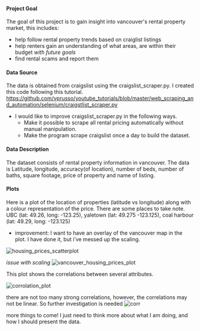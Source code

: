 #### Project Goal
The goal of this project is to gain insight into vancouver's rental property market, this includes:
* help follow rental property trends based on craiglist listings
* help renters gain an understanding of what areas, are within their budget
*with future goals*
* find rental scams and report them

#### Data Source
The data is obtained from craigslist using the craigslist_scraper.py. I created this code following this tutorial. https://github.com/vprusso/youtube_tutorials/blob/master/web_scraping_and_automation/selenium/craigstlist_scraper.py
* I would like to improve craigslist_scraper.py in the following ways.
  * Make it possible to scrape all rental pricing automatically without manual manipulation.
  * Make the program scrape craigslist once a day to build the dataset.

#### Data Description
The dataset consists of rental property information in vancouver. The data is Latitude, longitude, accuracy(of location), number of beds, number of baths, square footage, price of property and name of listing.

#### Plots

Here is a plot of the location of properties (latitude vs longitude) along with a colour representation of the price. There are some places to take note. UBC (lat: 49.26, long: -123.25), yaletown (lat: 49.275 -123.125), coal harbour (lat: 49.29, long: -123.125)
* improvement: I want to have an overlay of the vancouver map in the plot. I have done it, but i’ve messed up the scaling.

![housing_prices_scatterplot](https://user-images.githubusercontent.com/20325116/87889585-2eeaf580-c9e7-11ea-9ae2-f8350e439dd1.png)

*issue with scaling*
![vancouver_housing_prices_plot](https://user-images.githubusercontent.com/20325116/87895104-66fb3400-c9f9-11ea-8a0e-ef1cbad2cd5f.png)

This plot shows the correlations between several attributes.

![corrolation_plot](https://user-images.githubusercontent.com/20325116/87895155-898d4d00-c9f9-11ea-918e-e5d82391304a.png)

there are not too many strong correlations, however, the correlations may not be linear. So further investigation is needed
![corr](https://user-images.githubusercontent.com/20325116/87895552-9a8a8e00-c9fa-11ea-9a83-dfce40526118.png)


more things to come! I just need to think more about what I am doing, and how I should present the data.
